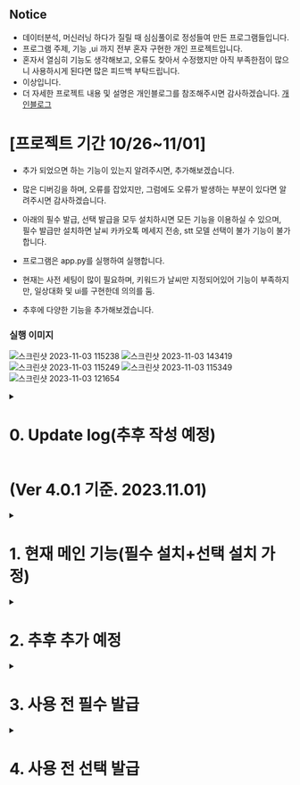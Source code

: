 ## Notice
- 데이터분석, 머신러닝 하다가 질릴 때 심심풀이로 정성들여 만든 프로그램들입니다.
- 프로그램 주제, 기능 ,ui 까지 전부 혼자 구현한 개인 프로젝트입니다. 
- 혼자서 열심히 기능도 생각해보고, 오류도 찾아서 수정했지만 아직 부족한점이 많으니 사용하시게 된다면 많은 피드백 부탁드립니다.
- 이상입니다. 
- 더 자세한 프로젝트 내용 및 설명은 개인블로그를 참조해주시면 감사하겠습니다. 
[개인블로그](https://changsroad.tistory.com/category/%ED%94%84%EB%A1%9C%EC%A0%9D%ED%8A%B8/%EC%9D%8C%EC%84%B1%EB%B9%84%EC%84%9C)


# [프로젝트 기간 10/26~11/01]
- 추가 되었으면 하는 기능이 있는지 알려주시면, 추가해보겠습니다.
- 많은 디버깅을 하며, 오류를 잡았지만, 그럼에도 오류가 발생하는 부분이 있다면 알려주시면 감사하겠습니다.
  
- 아래의 필수 발급, 선택 발급을 모두 설치하시면 모든 기능을 이용하실 수 있으며, <br>
 필수 발급만 설치하면 날씨 카카오톡 메세지 전송, stt 모델 선택이 불가 기능이 불가합니다.
- 프로그램은 app.py를 실행하여 실행합니다.
- 현재는 사전 세팅이 많이 필요하며, 키워드가 날씨만 지정되어있어 기능이 부족하지만, 일상대화 및 ui를 구현한데 의의를 둠.
- 추후에 다양한 기능을 추가해보겠습니다. 

### 실행 이미지
![스크린샷 2023-11-03 115238](https://github.com/Bae-ChangHyun/Voice-secretary/assets/48899047/ce714c11-5442-4829-84a0-a3da763e1dea)
![스크린샷 2023-11-03 143419](https://github.com/Bae-ChangHyun/Voice-secretary/assets/48899047/a748397e-24f2-4a3a-ac80-1ec1a0cb6ac8)
![스크린샷 2023-11-03 115249](https://github.com/Bae-ChangHyun/Voice-secretary/assets/48899047/644382b3-0a70-412e-a910-d90360ef4671)
![스크린샷 2023-11-03 115349](https://github.com/Bae-ChangHyun/Voice-secretary/assets/48899047/1c872014-72c8-4f00-9e28-46ef9196f8d0)
![스크린샷 2023-11-03 121654](https://github.com/Bae-ChangHyun/Voice-secretary/assets/48899047/c00a7c37-0b1b-4797-bf2e-bcee78a215bc)


<details>
  <summary><h1>0. Update log(추후 작성 예정)</h1></summary>
</details>

# (Ver 4.0.1 기준. 2023.11.01)

<details> 
  <summary><h1>1. 현재 메인 기능(필수 설치+선택 설치 가정)</h1></summary>
  
  1. stt(speech to text)모델 선택 가능 → 
  : Speech Recognition liabrary : google speech recoginition,  Vosk, whisper api, whisper local, google cloud speech
  : ETRI api 
  : Openai whisper(로컬설치)

    → speech recognition의 google speech recognition는 기본 사용 가능, vosk / whisper local 은 사전설 치, 나머지 사전 api 발급 필요
  
    → ETRI는 인식률이 낮고, 하루 API호출 건수가 제한되어 있어 추후 삭제 예정

  2. 날씨 알림

    → 사용자의 대화에 “날씨”가 들어가면, 해당 대화를 네이버에 query로 입력하여 날씨를 받아옴. 
  
    → 단, 사용자가 날씨를 묻는건지, 날씨에 대한 얘기를 하던 무조건 호출 (추후 의도파악 api등을 이용하여 구분 예정)
  
    → 카카오톡 토큰이 발급 및 사전 세팅이 되어있으면 지정된 사용자들에게 날씨를 전송.

  3. 일상 대화

    → genie labs의 일상채팅 api를 이용하여 키워드(날씨)가 들어가지 않은 음성 인식시, 일상 채팅을 시도. 
  
    → 첫 답변은 잘하지만, 이전 대화기록을 인자로 넣어줘도 대화가 매끄럽지 않고 이전 대화 내용을 인식 못함.(추후 api 변경 혹은 버그가 있으면 수정 예정)

  4. flask를 이용한 웹 ui

    → flask를 이용하여 서버를 열고, 웹 페이지로 구현함. 
  
    → 웹페이지 내에서 모델 선택하고 프로그램이 실행되도록 구현하였음.

  5. 대화 기록 저장
     → sqlite3를 이용하여, 대화기록을 저장(추후 대화기록을 결과창에서 확인 혹은 다운로드 가능하도록 수정 예정)

  </details>

<details> 
  <summary><h1>2. 추후 추가 예정</h1></summary>
  1. speech recognition의 다른 api들도 사용할 수 있도록 코드는 수정해놓았지만, api사전발급이 필요하여 block 처리해둠 <br>
  네이버의 clova나 apple등의 다른 api도 알아보고 있음. 
  
  2. 의도파악 혹은 일상채팅 api를 변경 혹은 모델을 직접 prompt tuning하여 더 매끄러운 대화가 진행되도록 변경 예정
     
  3. 날씨 외의 다른 메인 키워드들 등록 예정(주식, 뉴스 등)
     
  4.대화 기록 db을 result에서 확인하거나, 다운로드 받을 수 있도록 수정 예정(현재는 디렉토리에 자동저장됨) 
   
  5. 웹 디자인, 기능 추가
 </details>

<details> 
  <summary><h1>3. 사용 전 필수 발급</h1></summary>
    <details>
    <summary><h2>1. Genie labs api 발급</h2></summary>
      : 본 voice secretary는 genie labs의 일상대화 api를 통해 대화를 하도록 구성되었음.<br>  
    메인 키워드(날씨 등)외에는 모두 genie labs api를 이용하여 대화를 진행하도록 프로그래밍. <br>  
    아래 발급절차를 통해 발급받고, utils-api_token_list.py에 저장해야함. 이 키들은 모두 local에만 저장됨.<br>  
      
    1-1. [KT GenieLabs에 접속하여, 회원가입 ](https://genielabs.ai/main/genielabs/index)
    
    1-2. [상단의 API→NLP API로 이동하여 일상채팅 API를 클릭.]
    ![Untitled](https://github.com/Bae-ChangHyun/toy_project/assets/48899047/e2ada1d0-e505-41a1-988b-3ca9a5a4cb22)
  
    1-3. API 사용신청 버튼을 클릭후, 게시판에 형식에 맞게 신청하여 API 발급
   ![Untitled 1](https://github.com/Bae-ChangHyun/toy_project/assets/48899047/2c522a2d-be6e-4e6e-a31c-3aaa3eeb181e)
  
    1-4. API발급이 완료되었으면, 화면 상단의 Developer Console의 Developer 클릭후 이동하여
   화면 위의 Client id와 Client secret을 복사하여, 프로젝트 디렉토리의 utils-api_token_list.py에 genie에 해당하는 부분에 입력하고, 아래 My APIs에서 일상채팅 활성화 후 저장
   ![Untitled 1](https://github.com/Bae-ChangHyun/toy_project/assets/48899047/bfabbdb8-6051-457d-8403-a125cf38080e)
   ![Untitled 3](https://github.com/Bae-ChangHyun/toy_project/assets/48899047/d3519a13-2c49-4f76-9dcc-ee9a2a48c971)
   ![Untitled 4](https://github.com/Bae-ChangHyun/toy_project/assets/48899047/43927863-3380-4600-9a30-abdbc23eeea2)
   ![Untitled 5](https://github.com/Bae-ChangHyun/toy_project/assets/48899047/aac19a23-5629-4e19-be88-cd12d113a844)
   
    1-5. id와 secret만 입력해놓으면, 추후 함수 내에서 certificate가 자동으로 실행되고, 프로그램이 정상 실행됨.
  
    1-6  본인의 api 사용량은 genie labs 홈페이지의 Developer Console의 Dashboard에서 확인할 수 있음.
   ![Untitled 6](https://github.com/Bae-ChangHyun/toy_project/assets/48899047/68670a93-a01d-4ea8-95e1-ab5226670f64)
   ![Untitled 7](https://github.com/Bae-ChangHyun/toy_project/assets/48899047/b19b6452-3a4d-428e-b7bb-aaa04cd2e065)
   
   </details>
   <details>
   <summary><h2>2. requirements.txt</h2></summary>
    gpu 관련한 라이브러리를 제외한 모든 라이브러리를 설치.<br> 
    가상환경을 생성하고, 아래 코드를 이용하여 모든 라이브러리 설치<br> 
    pip install -r requirements.txt <br>
   </details>
</details>

<details> 
  <summary><h1>4. 사용 전 선택 발급</h1></summary>
  <details>
    <summary><h2>1. kakao access token 발급</h2></summary>
    : 본 voice secretary는 키워드(날씨)를 입력했을 때, 날씨 정보를 지정된 사용자에게 카카오톡 메세지로 전송. <br> 이를 위해 kakao api를 사용하게 됨. <br> 
    
  자세한 발급절차는 아래 링크에 설명되있음. <br> 
    
  발급받은 후, rest_api, access_token, refresh_token을 모두 디렉토리의 utils-api_token_list.py에 저장해야함. 이 키들은 모두 local에만 저장.<br> 
    
  [카카오톡 access token 발급받기](https://changsroad.tistory.com/349)
    
  이후 개인에게 보내기 ,친구에게 보내기 또한 추가설정을 해줘야만 가능.<br> 
    
  아래 절차들을 통해 kakao developers에서 미리 세팅을 해줘야 정상적으로 메세지가 전송됨.<br> 
    
  [카카오톡 api로 나에게 메세지 보내기](https://changsroad.tistory.com/366)
    
  [카카오톡 api로 친구한테 메세지 보내기](https://changsroad.tistory.com/367)
  </details>

  <details>
    <summary><h2>2. ETRI sst api key 발급</h2></summary>
  
  ETRI 한국전자통신연구원에서 제공되는 한국어 인식 API로 일일 1000건 사용 가능.<br> 
    
  아래 링크에서 API키를 신청하여 발급받은 후, 디렉토리내의 utils-api_token_list.py에 넣어주면 정상적으로 실행가능.<br> 
    
  [AI API/DATA](https://aiopen.etri.re.kr/)
  </details>
  <details>
    <summary><h2>3. Whisper 설치</h2></summary>
  open ai sst 모델인 whisper. 버전에 따라 매우 우수한 성능을 보이며 api도 제공되지만, 유료이며 본 프로젝트 특성상 개인 비서용으로 제작되어 local에 whisper을 직접 설치하여 프로그래밍하였음.
  
  아래 링크에서 whisper을 정상적으로 설치하고, 프로젝트 가상환경에 해당 라이브러리 및 gpu가 사용가능한 환경을 만들어놔야 정상적으로 실행가능. 
  
  [Open ai - Whisper 설치](https://changsroad.tistory.com/361)
  </details>
</details>
